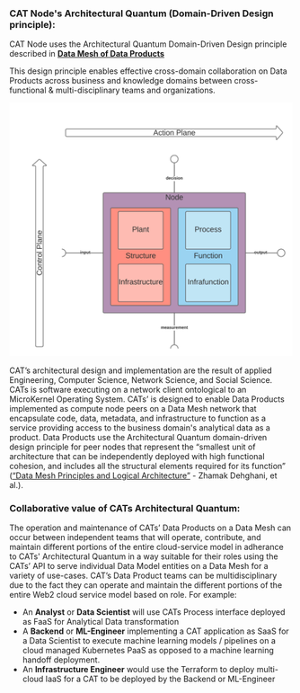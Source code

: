 ### CAT Node's Architectural Quantum (Domain-Driven Design principle):

CAT Node uses the Architectural Quantum Domain-Driven Design principle described in 
[**Data Mesh of Data Products**](https://martinfowler.com/articles/data-mesh-principles.html)

This design principle enables effective cross-domain collaboration on Data Products across business and 
knowledge domains between cross-functional & multi-disciplinary teams and organizations.

![alt_text](../images/CATkernel.jpeg)

CAT’s architectural design and implementation are the result of applied Engineering, Computer Science, Network Science, 
and Social Science. CATs is software executing on a network client ontological to an MicroKernel Operating System. CATs’ 
is designed to enable Data Products implemented as compute node peers on a Data Mesh network that encapsulate code, 
data, metadata, and infrastructure to function as a service providing access to the business domain's analytical data as 
a product. Data Products use the Architectural Quantum domain-driven design principle for peer nodes that represent the 
“smallest unit of architecture that can be independently deployed with high functional cohesion, and includes all the 
structural elements required for its function” 
([“Data Mesh Principles and Logical Architecture”](https://martinfowler.com/articles/data-mesh-principles.html#:~:text=smallest%20unit%20of%20architecture%20that%20can%20be%20independently%20deployed%20with%20high%20functional%20cohesion%2C%20and%20includes%20all%20the%20structural%20elements%20required%20for%20its%20function.) - Zhamak Dehghani, et al.).

### Collaborative value of CATs Architectural Quantum:
The operation and maintenance of CATs’ Data Products on a Data Mesh can occur between independent teams that will operate, contribute, and maintain different portions of the entire cloud-service model in adherance to CATs' Architectural Quantum in a way suitable for their roles using the CATs’ API to serve individual Data Model entities on a Data Mesh for a variety of use-cases. CAT’s Data Product teams can be multidisciplinary due to the fact they can operate and maintain the different portions of the entire Web2 cloud service model based on role. 
For example:
* An **Analyst** or **Data Scientist** will use CATs Process interface deployed as FaaS for Analytical Data transformation
* A **Backend** or **ML-Engineer** implementing a CAT application as SaaS for a Data Scientist to execute machine learning models / pipelines on a cloud managed Kubernetes PaaS as opposed to a machine learning handoff deployment.
* An **Infrastructure Engineer** would use the Terraform to deploy multi-cloud IaaS for a CAT to be deployed by the Backend or ML-Engineer
